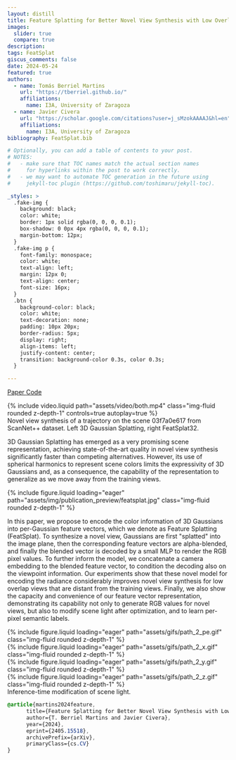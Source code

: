 ```yaml
---
layout: distill
title: Feature Splatting for Better Novel View Synthesis with Low Overlap
images:
  slider: true
  compare: true
description: 
tags: FeatSplat
giscus_comments: false
date: 2024-05-24
featured: true
authors:
  - name: Tomás Berriel Martins
    url: "https://tberriel.github.io/"
    affiliations:
      name: I3A, University of Zaragoza
  - name: Javier Civera
    url: "https://scholar.google.com/citations?user=j_sMzokAAAAJ&hl=en"
    affiliations:
      name: I3A, University of Zaragoza
bibliography: FeatSplat.bib

# Optionally, you can add a table of contents to your post.
# NOTES:
#   - make sure that TOC names match the actual section names
#     for hyperlinks within the post to work correctly.
#   - we may want to automate TOC generation in the future using
#     jekyll-toc plugin (https://github.com/toshimaru/jekyll-toc).

_styles: >
  .fake-img {
    background: black;
    color: white;
    border: 1px solid rgba(0, 0, 0, 0.1);
    box-shadow: 0 0px 4px rgba(0, 0, 0, 0.1);
    margin-bottom: 12px;
  }
  .fake-img p {
    font-family: monospace;
    color: white;
    text-align: left;
    margin: 12px 0;
    text-align: center;
    font-size: 16px;
  }
  .btn {
    background-color: black;
    color: white;
    text-decoration: none;
    padding: 10px 20px;
    border-radius: 5px;
    display: right;
    align-items: left;
    justify-content: center;
    transition: background-color 0.3s, color 0.3s;
  }

---
```


<a href="https://arxiv.org/abs/2405.15518" class="btn l-gutter" target="_blank" rel="noopener noreferrer">Paper <i class="ai ai-arxiv"></i></a>
<a href="https://github.com/tberriel/FeatSplat" class="btn l-gutter" target="_blank" rel="noopener noreferrer">Code <i class="fab fa-github"></i></a>

<div class="row mt-3">
    <div class="col-sm mt-3 mt-md-0">
        {% include video.liquid path="assets/video/both.mp4" class="img-fluid rounded z-depth-1" controls=true autoplay=true %}
    </div>
</div>
<div class="caption">
    Novel view synthesis of a trajectory on the scene 03f7a0e617 from ScanNet++ dataset<d-cite key="yeshwanthliu2023scannetpp"></d-cite>. Left 3D Gaussian Splatting<d-cite key="kerbl20233d"></d-cite>, right FeatSplat32.
</div>


3D Gaussian Splatting <d-cite key="kerbl20233d"></d-cite> has emerged as a very promising scene representation, achieving state-of-the-art quality in novel view synthesis significantly faster than competing alternatives. 
However, its use of spherical harmonics to represent scene colors limits the expressivity of 3D Gaussians and, as a consequence, the capability of the representation to generalize as we move away from the training views. 

<div class="row mt-3">
    <div class="col-sm mt-3 mt-md-0">
        {% include figure.liquid loading="eager" path="assets/img/publication_preview/featsplat.jpg" class="img-fluid rounded z-depth-1" %}
    </div>
</div>

In this paper, we propose to encode the color information of 3D Gaussians into per-Gaussian feature vectors, which we denote as Feature Splatting (FeatSplat). To synthesize a novel view, Gaussians are first "splatted" into the image plane, then the corresponding feature vectors are alpha-blended, and finally the blended vector is decoded by a small MLP to render the RGB pixel values. To further inform the model, we concatenate a camera embedding to the blended feature vector, to condition the decoding also on the viewpoint information.
Our experiments show that these novel model for encoding the radiance considerably improves novel view synthesis for low overlap views that are distant from the training views. Finally, we also show the capacity and convenience of our feature vector representation, demonstrating its capability not only to generate RGB values for novel views, but also to modify scene light after optimization, and to learn per-pixel semantic labels.


<div class="row mt-3">
    <div class="col-sm mt-3 mt-md-0">
        {% include figure.liquid loading="eager" path="assets/gifs/path_2_pe.gif" class="img-fluid rounded z-depth-1" %}
    </div>
    <div class="col-sm mt-3 mt-md-0">
        {% include figure.liquid loading="eager" path="assets/gifs/path_2_x.gif" class="img-fluid rounded z-depth-1" %}
    </div>
    <div class="col-sm mt-3 mt-md-0">
        {% include figure.liquid loading="eager" path="assets/gifs/path_2_y.gif" class="img-fluid rounded z-depth-1" %}
    </div>
    <div class="col-sm mt-3 mt-md-0">
        {% include figure.liquid loading="eager" path="assets/gifs/path_2_z.gif" class="img-fluid rounded z-depth-1" %}
    </div>
</div>
<div class="caption">
    Inference-time modification of scene light.
</div>



```scss
@article{martins2024feature,
      title={Feature Splatting for Better Novel View Synthesis with Low Overlap}, 
      author={T. Berriel Martins and Javier Civera},
      year={2024},
      eprint={2405.15518},
      archivePrefix={arXiv},
      primaryClass={cs.CV}
}
```
